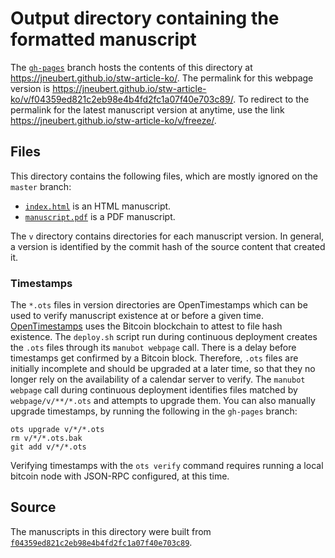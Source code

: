 # Output directory containing the formatted manuscript

The [`gh-pages`](https://github.com/jneubert/stw-article-ko/tree/gh-pages) branch hosts the contents of this directory at <https://jneubert.github.io/stw-article-ko/>.
The permalink for this webpage version is <https://jneubert.github.io/stw-article-ko/v/f04359ed821c2eb98e4b4fd2fc1a07f40e703c89/>.
To redirect to the permalink for the latest manuscript version at anytime, use the link <https://jneubert.github.io/stw-article-ko/v/freeze/>.

## Files

This directory contains the following files, which are mostly ignored on the `master` branch:

+ [`index.html`](index.html) is an HTML manuscript.
+ [`manuscript.pdf`](manuscript.pdf) is a PDF manuscript.

The `v` directory contains directories for each manuscript version.
In general, a version is identified by the commit hash of the source content that created it.

### Timestamps

The `*.ots` files in version directories are OpenTimestamps which can be used to verify manuscript existence at or before a given time.
[OpenTimestamps](https://opentimestamps.org/) uses the Bitcoin blockchain to attest to file hash existence.
The `deploy.sh` script run during continuous deployment creates the `.ots` files through its `manubot webpage` call.
There is a delay before timestamps get confirmed by a Bitcoin block.
Therefore, `.ots` files are initially incomplete and should be upgraded at a later time, so that they no longer rely on the availability of a calendar server to verify.
The `manubot webpage` call during continuous deployment identifies files matched by `webpage/v/**/*.ots` and attempts to upgrade them.
You can also manually upgrade timestamps, by running the following in the `gh-pages` branch:

```shell
ots upgrade v/*/*.ots
rm v/*/*.ots.bak
git add v/*/*.ots
```

Verifying timestamps with the `ots verify` command requires running a local bitcoin node with JSON-RPC configured, at this time.

## Source

The manuscripts in this directory were built from
[`f04359ed821c2eb98e4b4fd2fc1a07f40e703c89`](https://github.com/jneubert/stw-article-ko/commit/f04359ed821c2eb98e4b4fd2fc1a07f40e703c89).

